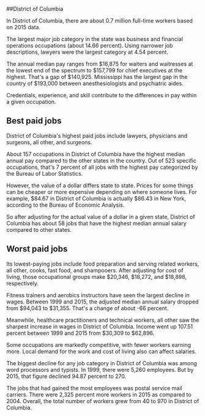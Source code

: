 

##District of Columbia

In District of Columbia, there are about 0.7 million full-time workers based on 2015 data.

The largest major job category in the state was <span class='occ_title_em state'>business and financial operations occupations</span> (about 14.66 percent). Using narrower job descriptions, <span class='occ_title_em state'>lawyers</span> were the largest category at 4.54 percent.
               
The annual median pay ranges from $16,875 for <span class='occ_title_em state'>waiters and waitresses</span> at the lowest end of the spectrum to  $157,799 for <span class='occ_title_em state'>chief executives</span> at the highest. That's a gap of $140,925. Mississippi has the largest gap in the country of $193,000 between <span class='occ_title_em state'>anesthesiologists and psychiatric aides</span>.
          
Credentials, experience, and skill contribute to the differences in pay within a given occupation.

## Best paid jobs
District of Columbia's highest paid jobs include <span class='occ_title_em state'>lawyers, physicians and surgeons, all other</span>, and <span class='occ_title_em state'>surgeons</span>.
               
About 157 occupations in District of Columbia have the highest median annual pay compared to the other states in the country. Out of 523 specific occupations, that's 7 percent of all jobs with the highest pay categorized by the Bureau of Labor Statistics.
               
However, the value of a dollar differs state to state. Prices for some things can be cheaper or more expensive depending on where someone lives. For example, $84.67 in District of Columbia is actually $86.43 in New York, according to the Bureau of Economic Analysis.
               
So after adjusting for the actual value of a dollar in a given state, District of Columbia has about 58 jobs that have the highest median annual salary compared to other states.
               
## Worst paid jobs

Its lowest-paying jobs include <span class='occ_title_em state'>food preparation and serving related workers, all other</span>, <span class='occ_title_em state'>cooks, fast food</span>, and <span class='occ_title_em state'>shampooers</span>. After adjusting for cost of living, those occupational groups make $20,346,  $18,272, and  $18,898, respectively.
               
<span class='occ_title_em state'>Fitness trainers and aerobics instructors</span> have seen the largest decline in wages. Between 1999 and 2015, the adjusted median annual salary dropped from $94,043 to $31,355. That's a change of about -66 percent.
               
Meanwhile, <span class='occ_title_em state'>healthcare practitioners and technical workers, all other</span> saw the sharpest increase in wages in District of Columbia. Income went up 107.51 percent between 1999 and 2015 from $30,309 to $62,896.

Some occupations are markedly competitive, with fewer workers earning more. Local demand for the work and cost of living also can affect salaries.

            
The biggest decline for any job category in District of Columbia was among <span class='occ_title_em state'>word processors and typists</span>. In 1999, there were 5,260 employees. But by 2015, that figure declined 94.87 percent to 270. 
               
The jobs that had gained the most employees was postal service mail carriers. There were 2,325 percent more workers in 2015 as compared to 2004. Overall, the total number of workers grew from 40 to 970 in District of Columbia.
